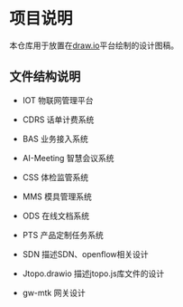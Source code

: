 # 项目说明
本仓库用于放置在[draw.io](https://www.draw.io/)平台绘制的设计图稿。

## 文件结构说明
- IOT         物联网管理平台
- CDRS        话单计费系统
- BAS         业务接入系统
- AI-Meeting  智慧会议系统
- CSS         体检监管系统
- MMS         模具管理系统
- ODS         在线文档系统
- PTS         产品定制任务系统

- SDN         描述SDN、openflow相关设计
- Jtopo.drawio 描述jtopo.js库文件的设计
- gw-mtk      网关设计